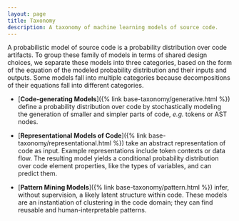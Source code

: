 ```yaml
---
layout: page
title: Taxonomy
description: A taxonomy of machine learning models of source code.
---
```

A probabilistic model of source code is a probability distribution 
over code artifacts. To group these family of models
in terms of shared design choices,
we separate these models into three categories,
based on the form of the equation of the modeled probability 
distribution and their inputs and outputs. Some models fall into multiple categories
because decompositions of their equations fall into different categories.


 * [**Code-generating Models**]({% link base-taxonomy/generative.html %}) define a probability distribution over code by 
    stochastically modeling the generation of smaller and simpler parts of code, _e.g._
    tokens or AST nodes.

 * [**Representational Models of Code**]({% link base-taxonomy/representational.html %}) take an abstract
    representation of 
    code as input.  Example representations include token contexts or data flow.
    The resulting model yields a conditional probability distribution over code
    element properties, like the types of variables, and can predict them.

 * [**Pattern Mining Models**]({% link base-taxonomy/pattern.html %}) infer, without supervision, a likely latent
    structure within code. These models are an instantiation of clustering
    in the code domain; they can find reusable and human-interpretable patterns.

